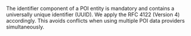 The identifier component of a POI entity is mandatory and contains a universally unique identifier (UUID). We apply the RFC 4122 (Version 4) accordingly. This avoids conflicts when using multiple POI data providers simultaneously.